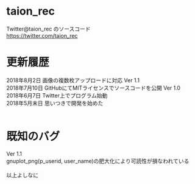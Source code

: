 # taion_rec
Twitter@taion_rec のソースコード<br>
https://twitter.com/taion_rec
<br>
# 更新履歴
2018年8月2日 画像の複数枚アップロードに対応 Ver 1.1<br>
2018年7月10日 GitHubにてMITライセンスでソースコードを公開 Ver 1.0<br>
2018年6月7日  Twitter上でプログラム始動<br>
2018年5月末日 思いつきで開発を始めた<br>
<br>
# 既知のバグ<br>
Ver 1.1<br>
gnuplot_png(p_userid, user_name)の肥大化により可読性が損なわれている<br>
<br>
以上よしなに<br>
